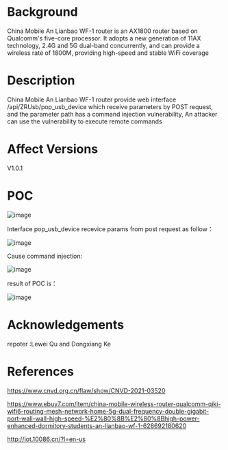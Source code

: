 # Background
China Mobile An Lianbao WF-1 router is an AX1800 router based on Qualcomm's five-core processor. It adopts a new generation of 11AX technology, 2.4G and 5G dual-band concurrently, and can provide a wireless rate of 1800M, providing high-speed and stable WiFi coverage

# Description
China Mobile An Lianbao WF-1 router provide web interface /api/ZRUsb/pop_usb_device which receive parameters by POST request, and the parameter path has a command injection vulnerability, An attacker can use the vulnerability to execute remote commands

# Affect Versions
V1.0.1

# POC
![image](https://user-images.githubusercontent.com/13774458/119132354-2cc14f80-ba6d-11eb-8248-703927f5cb27.png)


Interface pop_usb_device recevice params from post request as follow：

![image](https://user-images.githubusercontent.com/13774458/119132401-38147b00-ba6d-11eb-854a-38336eab9602.png)


Cause command injection:

![image](https://user-images.githubusercontent.com/13774458/119132427-419de300-ba6d-11eb-9d57-c276fcd160b8.png)


result of POC is：

![image](https://user-images.githubusercontent.com/13774458/119132440-46fb2d80-ba6d-11eb-909f-cb0cdf80fd65.png)

# Acknowledgements
repoter :Lewei Qu and Dongxiang Ke

# References
https://www.cnvd.org.cn/flaw/show/CNVD-2021-03520

https://www.ebuy7.com/item/china-mobile-wireless-router-qualcomm-qiki-wifi6-routing-mesh-network-home-5g-dual-frequency-double-gigabit-port-wall-wall-high-speed-%E2%80%8B%E2%80%8Bhigh-power-enhanced-dormitory-students-an-lianbao-wf-1-628692180620

http://iot.10086.cn/?l=en-us

